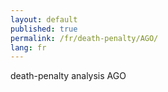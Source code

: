 ```yaml
---
layout: default
published: true
permalink: /fr/death-penalty/AGO/
lang: fr
---
```


death-penalty analysis AGO
